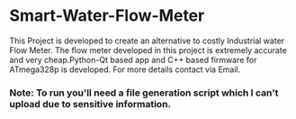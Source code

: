 # Smart-Water-Flow-Meter
This Project is developed to create an alternative to costly Industrial water Flow Meter. The flow meter developed in this project is extremely accurate and very cheap.Python-Qt based app and C++ based firmware for ATmega328p is developed. For more details contact via Email.
### Note: To run you'll need a file generation script which I can't upload due to sensitive information.
